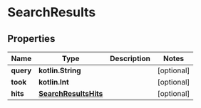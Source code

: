 
# SearchResults

## Properties
Name | Type | Description | Notes
------------ | ------------- | ------------- | -------------
**query** | **kotlin.String** |  |  [optional]
**took** | **kotlin.Int** |  |  [optional]
**hits** | [**SearchResultsHits**](SearchResultsHits.md) |  |  [optional]



